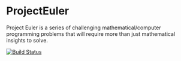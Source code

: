 ProjectEuler
============

Project Euler is a series of challenging mathematical/computer programming problems that will require more than just mathematical insights to solve.

[![Build Status](https://travis-ci.org/judearasu/projecteuler.png?branch=master)](https://travis-ci.org/judearasu/projecteuler)